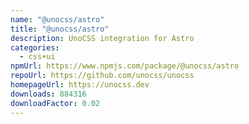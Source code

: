 ```yaml
---
name: "@unocss/astro"
title: "@unocss/astro"
description: UnoCSS integration for Astro
categories:
  - css+ui
npmUrl: https://www.npmjs.com/package/@unocss/astro
repoUrl: https://github.com/unocss/unocss
homepageUrl: https://unocss.dev
downloads: 884316
downloadFactor: 0.02
---
```

